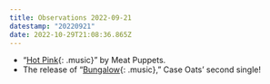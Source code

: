 ```yaml
---
title: Observations 2022-09-21
datestamp: "20220921"
date: 2022-10-29T21:08:36.865Z
---
```

- “[Hot Pink](https://www.youtube.com/watch?v=qFqTgTktNf0){: .music}” by Meat Puppets.
- The release of “[Bungalow](https://caseoats.bandcamp.com/track/bungalow){: .music},” Case Oats’ second single!